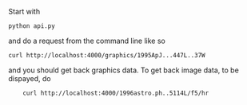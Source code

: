 Start with

	python api.py
  
and do a request from the command line like so

	curl http://localhost:4000/graphics/1995ApJ...447L..37W

and you should get back graphics data. To get back image data, to be
dispayed, do

        curl http://localhost:4000/1996astro.ph..5114L/f5/hr
